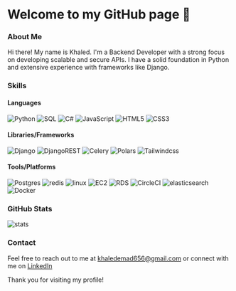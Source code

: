 # Welcome to my GitHub page 👋

### About Me

Hi there! My name is Khaled. I'm a Backend Developer with a strong focus on developing scalable and secure APIs. I have a solid foundation in Python and extensive experience with frameworks like Django.

### Skills

#### Languages
![Python](https://img.shields.io/badge/Python-FFD43B?style=for-the-badge&logo=python&logoColor=blue) ![SQL](https://img.shields.io/badge/sql-%23316192.svg?style=for-the-badge&logo=databricks&logoColor=white) ![C#](https://img.shields.io/badge/c%23-%23316192.svg?style=for-the-badge) ![JavaScript](https://img.shields.io/badge/javascript-%23323330.svg?style=for-the-badge&logo=javascript&logoColor=%23F7DF1E) ![HTML5](https://img.shields.io/badge/html5-%23E34F26.svg?style=for-the-badge&logo=html5&logoColor=white) ![CSS3](https://img.shields.io/badge/css3-%231572B6.svg?style=for-the-badge&logo=css3&logoColor=white)

#### Libraries/Frameworks
![Django](https://img.shields.io/badge/django-124151.svg?style=for-the-badge&logo=django&logoColor=white) ![DjangoREST](https://img.shields.io/badge/DJANGO-REST-ff1709?style=for-the-badge&logo=django&logoColor=white) ![Celery](https://img.shields.io/badge/celery-%2337814A.svg?style=for-the-badge&logo=celery&logoColor=white) ![Polars](https://img.shields.io/badge/polars-%23150458.svg?style=for-the-badge&logo=polars&logoColor=white) ![Tailwindcss](https://img.shields.io/badge/tailwind-%23563D7C.svg?style=for-the-badge&logo=tailwindcss&logoColor=white)

#### Tools/Platforms
![Postgres](https://img.shields.io/badge/postgres-%23116192.svg?style=for-the-badge&logo=postgresql&logoColor=white) ![redis](https://img.shields.io/badge/redis-%23FF4438.svg?style=for-the-badge&logo=redis&logoColor=white) ![linux](https://img.shields.io/badge/linux-%23FCC624.svg?style=for-the-badge&logo=linux&logoColor=black) ![EC2](https://img.shields.io/badge/EC2-%23FF9900.svg?style=for-the-badge&logo=amazonec2&logoColor=white) ![RDS](https://img.shields.io/badge/RDS-%23323330.svg?style=for-the-badge&logo=amazonrds&logoColor=white) ![CircleCI](https://img.shields.io/badge/CicleCI-%23343434.svg?style=for-the-badge&logo=circleci&logoColor=white) ![elasticsearch](https://img.shields.io/badge/elasticsearch-%23005571.svg?style=for-the-badge&logo=elasticsearch&logoColor=white) ![Docker](https://img.shields.io/badge/docker-%230db7ed.svg?style=for-the-badge&logo=docker&logoColor=white)

### GitHub Stats
![stats](https://github-readme-stats-git-masterrstaa-rickstaa.vercel.app/api?username=khaled5321)

### Contact
Feel free to reach out to me at [khaledemad656@gmail.com](mailto:khaledemad656@gmail.com) or connect with me on [LinkedIn](https://www.linkedin.com/in/khaledemad/)
&nbsp;

Thank you for visiting my profile!
